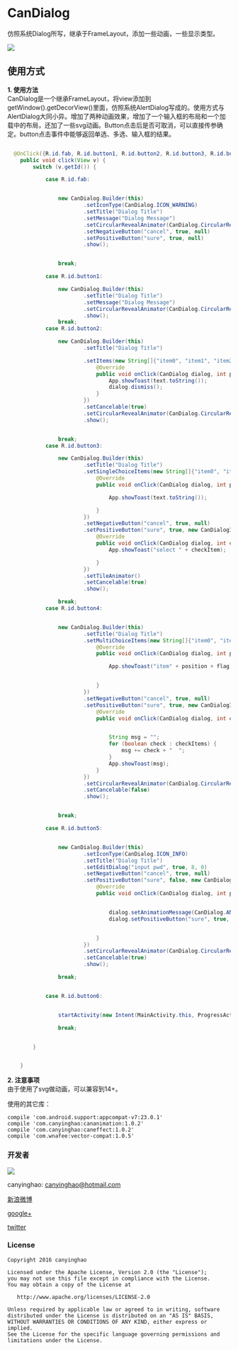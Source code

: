 # CanDialog
仿照系统Dialog所写，继承于FrameLayout，添加一些动画，一些显示类型。

 ![](./pic/CanDialog.gif) 
 
## 使用方式 
**1. 使用方法**  
CanDialog是一个继承FrameLayout，将view添加到getWindow().getDecorView()里面，仿照系统AlertDialog写成的。使用方式与AlertDialog大同小异。增加了两种动画效果，增加了一个输入框的布局和一个加载中的布局，还加了一些svg动画。Button点击后是否可取消，可以直接传参确定。button点击事件中能够返回单选、多选、输入框的结果。
```JAVA

  @OnClick({R.id.fab, R.id.button1, R.id.button2, R.id.button3, R.id.button4, R.id.button5, R.id.button6})
    public void click(View v) {
        switch (v.getId()) {

            case R.id.fab:


                new CanDialog.Builder(this)
                        .setIconType(CanDialog.ICON_WARNING)
                        .setTitle("Dialog Title")
                        .setMessage("Dialog Message")
                        .setCircularRevealAnimator(CanDialog.CircularRevealStatus.BOTTOM_RIGHT)
                        .setNegativeButton("cancel", true, null)
                        .setPositiveButton("sure", true, null)
                        .show();


                break;

            case R.id.button1:

                new CanDialog.Builder(this)
                        .setTitle("Dialog Title")
                        .setMessage("Dialog Message")
                        .setCircularRevealAnimator(CanDialog.CircularRevealStatus.TOP_RIGHT)
                        .show();
                break;
            case R.id.button2:

                new CanDialog.Builder(this)
                        .setTitle("Dialog Title")

                        .setItems(new String[]{"item0", "item1", "item2"}, new CanDialogInterface.OnClickListener() {
                            @Override
                            public void onClick(CanDialog dialog, int position, CharSequence text, boolean[] checkitems) {
                                App.showToast(text.toString());
                                dialog.dismiss();
                            }
                        })
                        .setCancelable(true)
                        .setCircularRevealAnimator(CanDialog.CircularRevealStatus.TOP_LEFT)
                        .show();


                break;
            case R.id.button3:

                new CanDialog.Builder(this)
                        .setTitle("Dialog Title")
                        .setSingleChoiceItems(new String[]{"item0", "item1", "item2"}, 1, new CanDialogInterface.OnClickListener() {
                            @Override
                            public void onClick(CanDialog dialog, int position, CharSequence text, boolean[] checkitems) {

                                App.showToast(text.toString());

                            }
                        })
                        .setNegativeButton("cancel", true, null)
                        .setPositiveButton("sure", true, new CanDialogInterface.OnClickListener() {
                            @Override
                            public void onClick(CanDialog dialog, int checkItem, CharSequence text, boolean[] checkItems) {
                                App.showToast("select " + checkItem);

                            }
                        })
                        .setTileAnimator()
                        .setCancelable(true)
                        .show();

                break;
            case R.id.button4:


                new CanDialog.Builder(this)
                        .setTitle("Dialog Title")
                        .setMultiChoiceItems(new String[]{"item0", "item1", "item2"}, new boolean[]{false, false, false}, new CanDialogInterface.OnMultiChoiceClickListener() {
                            @Override
                            public void onClick(CanDialog dialog, int position, boolean flag) {

                                App.showToast("item" + position + flag);


                            }
                        })
                        .setNegativeButton("cancel", true, null)
                        .setPositiveButton("sure", true, new CanDialogInterface.OnClickListener() {
                            @Override
                            public void onClick(CanDialog dialog, int checkItem, CharSequence text, boolean[] checkItems) {


                                String msg = "";
                                for (boolean check : checkItems) {
                                    msg += check + "  ";
                                }
                                App.showToast(msg);
                            }
                        })
                        .setCircularRevealAnimator(CanDialog.CircularRevealStatus.BOTTOM_LEFT)
                        .setCancelable(false)
                        .show();


                break;

            case R.id.button5:


                new CanDialog.Builder(this)
                        .setIconType(CanDialog.ICON_INFO)
                        .setTitle("Dialog Title")
                        .setEditDialog("input pwd", true, 8, 0)
                        .setNegativeButton("cancel", true, null)
                        .setPositiveButton("sure", false, new CanDialogInterface.OnClickListener() {
                            @Override
                            public void onClick(CanDialog dialog, int position, CharSequence text, boolean[] checkitems) {


                                dialog.setAnimationMessage(CanDialog.ANIM_INFO_SUCCESS, "Password is " + text.toString());
                                dialog.setPositiveButton("sure", true, null);


                            }
                        })
                        .setCircularRevealAnimator(CanDialog.CircularRevealStatus.BOTTOM_RIGHT)
                        .setCancelable(true)
                        .show();

                break;


            case R.id.button6:


                startActivity(new Intent(MainActivity.this, ProgressActivity.class));

                break;


        }


    }

``` 
**2. 注意事项**  
由于使用了svg做动画，可以兼容到14+。

使用的其它库：

    compile 'com.android.support:appcompat-v7:23.0.1'
    compile 'com.canyinghao:cananimation:1.0.2'
    compile 'com.canyinghao:caneffect:1.0.2'
    compile 'com.wnafee:vector-compat:1.0.5'
    



### 开发者

![](https://avatars3.githubusercontent.com/u/12572840?v=3&s=460) 

canyinghao: <canyinghao@hotmail.com>  

[新浪微博](http://weibo.com/u/5670978460)

[google+](https://plus.google.com/u/0/109542533436298291853)

[twitter](https://twitter.com/canyinghao)

### License

    Copyright 2016 canyinghao

    Licensed under the Apache License, Version 2.0 (the "License");
    you may not use this file except in compliance with the License.
    You may obtain a copy of the License at

       http://www.apache.org/licenses/LICENSE-2.0

    Unless required by applicable law or agreed to in writing, software
    distributed under the License is distributed on an "AS IS" BASIS,
    WITHOUT WARRANTIES OR CONDITIONS OF ANY KIND, either express or implied.
    See the License for the specific language governing permissions and
    limitations under the License.


